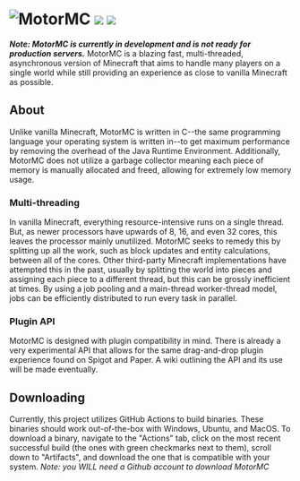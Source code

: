 # ![MotorMC](https://files.garet.holiday/motormc/logo1.png) [![](https://github.com/garet90/MotorMC/actions/workflows/build.yml/badge.svg)](https://github.com/garet90/MotorMC/actions/workflows/build.yml) [![](https://app.codacy.com/project/badge/Grade/2715a20b263142c9b5bd25fab473cd76)](https://www.codacy.com/gh/garet90/MotorMC/dashboard?utm_source=github.com&amp;utm_medium=referral&amp;utm_content=garet90/MotorMC&amp;utm_campaign=Badge_Grade)
***Note: MotorMC is currently in development and is not ready for production servers.***
MotorMC is a blazing fast, multi-threaded, asynchronous version of Minecraft that aims to handle many players on a single world while still providing an experience as close to vanilla Minecraft as possible.
## About
Unlike vanilla Minecraft, MotorMC is written in C--the same programming language your operating system is written in--to get maximum performance by removing the overhead of the Java Runtime Environment. Additionally, MotorMC does not utilize a garbage collector meaning each piece of memory is manually allocated and freed, allowing for extremely low memory usage.
### Multi-threading
In vanilla Minecraft, everything resource-intensive runs on a single thread. But, as newer processors have upwards of 8, 16, and even 32 cores, this leaves the processor mainly unutilized. MotorMC seeks to remedy this by splitting up all the work, such as block updates and entity calculations, between all of the cores. Other third-party Minecraft implementations have attempted this in the past, usually by splitting the world into pieces and assigning each piece to a different thread, but this can be grossly inefficient at times. By using a job pooling and a main-thread worker-thread model, jobs can be efficiently distributed to run every task in parallel.
### Plugin API
MotorMC is designed with plugin compatibility in mind. There is already a very experimental API that allows for the same drag-and-drop plugin experience found on Spigot and Paper. A wiki outlining the API and its use will be made eventually.
## Downloading
Currently, this project utilizes GitHub Actions to build binaries. These binaries should work out-of-the-box with Windows, Ubuntu, and MacOS. To download a binary, navigate to the "Actions" tab, click on the most recent successful build (the ones with green checkmarks next to them), scroll down to "Artifacts", and download the one that is compatible with your system. *Note: you WILL need a Github account to download MotorMC*

